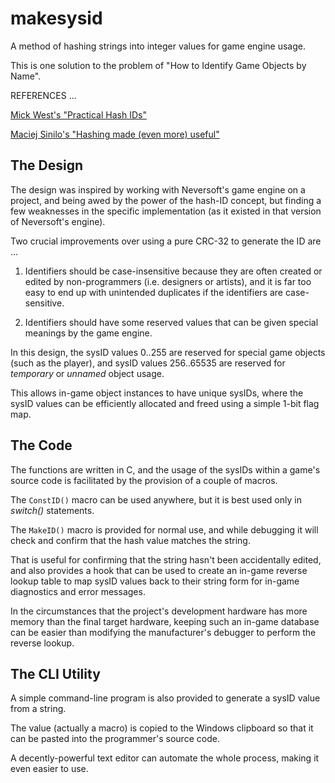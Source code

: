 # makesysid
A method of hashing strings into integer values for game engine usage.

This is one solution to the problem of "How to Identify Game Objects by Name".

REFERENCES ...

[Mick West's "Practical Hash IDs"](http://cowboyprogramming.com/2007/01/04/practical-hash-ids/)

[Maciej Sinilo's "Hashing made (even more) useful"](http://msinilo.pl/blog/?p=82)


## The Design

The design was inspired by working with Neversoft's game engine on a project,
and being awed by the power of the hash-ID concept, but finding a few
weaknesses in the specific implementation (as it existed in that version of
Neversoft's engine).

Two crucial improvements over using a pure CRC-32 to generate the ID are ...

1. Identifiers should be case-insensitive because they are often created or
   edited by non-programmers (i.e. designers or artists), and it is far too
   easy to end up with unintended duplicates if the identifiers are
   case-sensitive.

2. Identifiers should have some reserved values that can be given special
   meanings by the game engine.

In this design, the sysID values 0..255 are reserved for special game objects
(such as the player), and sysID values 256..65535 are reserved for *temporary*
or *unnamed* object usage.

This allows in-game object instances to have unique sysIDs, where the sysID
values can be efficiently allocated and freed using a simple 1-bit flag map.


## The Code

The functions are written in C, and the usage of the sysIDs within a game's
source code is facilitated by the provision of a couple of macros.

The `ConstID()` macro can be used anywhere, but it is best used only in
*switch()* statements.

The `MakeID()` macro is provided for normal use, and while debugging it
will check and confirm that the hash value matches the string.

That is useful for confirming that the string hasn't been accidentally edited,
and also provides a hook that can be used to create an in-game reverse lookup
table to map sysID values back to their string form for in-game diagnostics
and error messages.

In the circumstances that the project's development hardware has more memory
than the final target hardware, keeping such an in-game database can be easier
than modifying the manufacturer's debugger to perform the reverse lookup.


## The CLI Utility

A simple command-line program is also provided to generate a sysID value from
a string.

The value (actually a macro) is copied to the Windows clipboard so that it can
be pasted into the programmer's source code.

A decently-powerful text editor can automate the whole process, making it even
easier to use.
